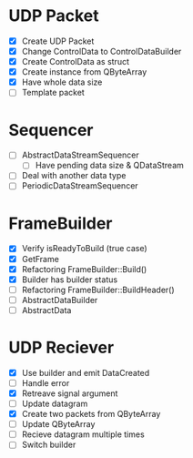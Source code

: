 # UDP Packet

- [x] Create UDP Packet
- [x] Change ControlData to ControlDataBuilder
- [x] Create ControlData as struct
- [x] Create instance from QByteArray
- [x] Have whole data size
- [ ] Template packet

# Sequencer

- [ ] AbstractDataStreamSequencer
  - [ ] Have pending data size & QDataStream
- [ ] Deal with another data type
- [ ] PeriodicDataStreamSequencer

# FrameBuilder

- [x] Verify isReadyToBuild (true case)
- [x] GetFrame
- [x] Refactoring FrameBuilder::Build()
- [x] Builder has builder status
- [ ] Refactoring FrameBuilder::BuildHeader()
- [ ] AbstractDataBuilder
- [ ] AbstractData

# UDP Reciever

- [x] Use builder and emit DataCreated
- [ ] Handle error
- [x] Retreave signal argument
- [ ] Update datagram
- [x] Create two packets from QByteArray
- [ ] Update QByteArray
- [ ] Recieve datagram multiple times
- [ ] Switch builder